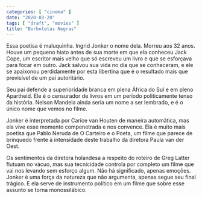 ```yaml
---
categories: [ "cinema" ]
date: "2020-03-28"
tags: [ "draft", "movies" ]
title: "Borboletas Negras"
---
```

Essa poetisa é maluquinha. Ingrid Jonker o nome dela. Morreu aos 32
anos. Houve um pequeno hiato antes de sua morte em que ela conheceu
Jack Cope, um escritor mais velho que só escreveu um livro e que se
esforçava para focar em outro. Jack salvou sua vida no dia que se
conheceram, e ele se apaixonou perdidamente por esta libertina que é
o resultado mais que previsível de um pai autoritário.

Seu pai defende a superioridade branca em plena África do Sul e em pleno
Apartheid. Ele é o censurador de livros em um período politicamente
tenso da história. Nelson Mandela ainda seria um nome a ser lembrado,
e é o único nome que vemos no filme.

Jonker é interpretada por Carice van Houten de maneira automática,
mas ela vive esse momento compenetrada e nos convence. Ela é muito mais
poetisa que Pablo Neruda de O Carteiro e o Poeta, um filme que parece
de brinquedo frente à intensidade deste trabalho da diretora Paula van
der Oest.

Os sentimentos da diretora holandesa a respeito do roteiro de Greg
Latter flutuam no vácuo, mas sua tecnicidade controla por completo
um filme que vai nos levando sem esforço algum. Não há significado,
apenas emoções. Jonker é uma força da natureza que não argumenta,
apenas segue seu final trágico. E ela serve de instrumento político
em um filme que sobre esse assunto se torna monossilábico.

